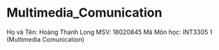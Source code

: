 # Multimedia_Comunication
Họ và Tên: Hoàng Thanh Long
MSV: 18020845
Mã Môn học: INT3305 1 (Multimedia Comunication)
